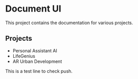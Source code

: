 # Document UI

This project contains the documentation for various projects.

## Projects

- Personal Assistant AI
- LifeGenius
- AR Urban Development

This is a test line to check push.

